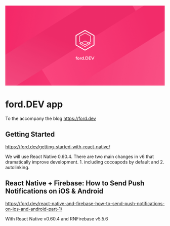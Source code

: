![Github Repo Image](https://github.com/helenaford/ford-dev-assets/blob/master/github.jpg)


# ford.DEV app
To the accompany the blog https://ford.dev

## Getting Started
https://ford.dev/getting-started-with-react-native/

We will use React Native 0.60.4. 
There are two main changes in v6 that dramatically improve development. 1. including cocoapods by default and 2. autolinking. 

## React Native + Firebase: How to Send Push Notifications on iOS & Android
https://ford.dev/react-native-and-firebase-how-to-send-push-notifications-on-ios-and-android-part-1/

With React Native v0.60.4 and RNFirebase v5.5.6
